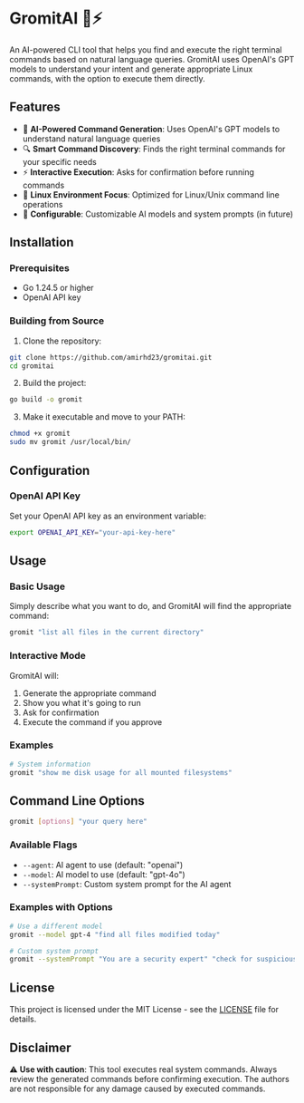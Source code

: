 # GromitAI 🤖⚡️

An AI-powered CLI tool that helps you find and execute the right terminal commands based on natural language queries. GromitAI uses OpenAI's GPT models to understand your intent and generate appropriate Linux commands, with the option to execute them directly.

## Features

- 🧠 **AI-Powered Command Generation**: Uses OpenAI's GPT models to understand natural language queries
- 🔍 **Smart Command Discovery**: Finds the right terminal commands for your specific needs
- ⚡️ **Interactive Execution**: Asks for confirmation before running commands
- 🎯 **Linux Environment Focus**: Optimized for Linux/Unix command line operations
- 🔧 **Configurable**: Customizable AI models and system prompts (in future)

## Installation

### Prerequisites

- Go 1.24.5 or higher
- OpenAI API key

### Building from Source

1. Clone the repository:
```bash
git clone https://github.com/amirhd23/gromitai.git
cd gromitai
```

2. Build the project:
```bash
go build -o gromit
```

3. Make it executable and move to your PATH:
```bash
chmod +x gromit
sudo mv gromit /usr/local/bin/
```

## Configuration

### OpenAI API Key

Set your OpenAI API key as an environment variable:

```bash
export OPENAI_API_KEY="your-api-key-here"
```

## Usage

### Basic Usage

Simply describe what you want to do, and GromitAI will find the appropriate command:

```bash
gromit "list all files in the current directory"
```

### Interactive Mode

GromitAI will:
1. Generate the appropriate command
2. Show you what it's going to run
3. Ask for confirmation
4. Execute the command if you approve

### Examples

```bash
# System information
gromit "show me disk usage for all mounted filesystems"
```

## Command Line Options

```bash
gromit [options] "your query here"
```

### Available Flags

- `--agent`: AI agent to use (default: "openai")
- `--model`: AI model to use (default: "gpt-4o")
- `--systemPrompt`: Custom system prompt for the AI agent

### Examples with Options

```bash
# Use a different model
gromit --model gpt-4 "find all files modified today"

# Custom system prompt
gromit --systemPrompt "You are a security expert" "check for suspicious network connections"
```

## License

This project is licensed under the MIT License - see the [LICENSE](LICENSE) file for details.

## Disclaimer

⚠️ **Use with caution**: This tool executes real system commands. Always review the generated commands before confirming execution. The authors are not responsible for any damage caused by executed commands.
